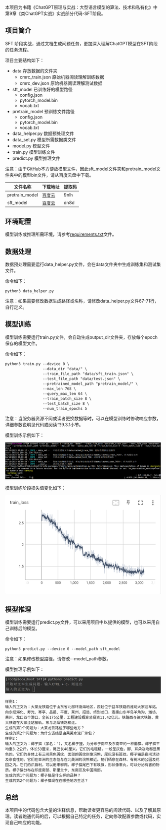 本项目为书籍《ChatGPT原理与实战：大型语言模型的算法、技术和私有化》中第9章《类ChatGPT实战》实战部分代码-SFT阶段。

## 项目简介

SFT 阶段实战，通过文档生成问题任务，更加深入理解ChatGPT模型在SFT阶段的任务流程。

项目主要结构如下：

- data 存放数据的文件夹
    - cmrc_train.json 原始机器阅读理解训练数据
    - cmrc_dev.json 原始机器阅读理解测试数据
- sft_model 已训练好的模型路径
    - config.json
    - pytorch_model.bin
    - vocab.txt
- pretrain_model 预训练文件路径
    - config.json
    - pytorch_model.bin
    - vocab.txt
- data_helper.py 数据预处理文件
- data_set.py 模型所需数据类文件
- model.py 模型文件
- train.py 模型训练文件
- predict.py 模型推理文件

注意：由于GitHub不方便放模型文件，因此sft_model文件夹和pretrain_model文件夹中的模型bin文件，请从百度云盘中下载。

| 文件名称 | 下载地址 | 提取码 |
| --- |--- |---|
| pretrain_model | [百度云](https://pan.baidu.com/s/11cBXuwhBFQidelrW-lTWnw) | 9nlh|
| sft_model |[百度云](https://pan.baidu.com/s/17HqIbhklJwAv48lDbIZDjg) |dn8d|

## 环境配置

模型训练或推理所需环境，请参考[requirements.txt](../requirements.txt)文件。

## 数据处理

数据预处理需要运行data_helper.py文件，会在data文件夹中生成训练集和测试集文件。

命令如下：

```shell
python3 data_helper.py
```

注意：如果需要修改数据生成路径或名称，请修改data_helper.py文件67-71行，自行定义。

## 模型训练

模型训练需要运行train.py文件，会自动生成output_dir文件夹，存放每个epoch保存的模型文件。

命令如下：

```shell
python3 train.py --device 0 \
                 --data_dir "data/" \
                 --train_file_path "data/sft_train.json" \
                 --test_file_path "data/test.json" \
                 --pretrained_model_path "pretrain_model/" \
                 --max_len 768 \
                 --query_max_len 64 \
                 --train_batch_size 8 \
                 --test_batch_size 8 \
                 --num_train_epochs 5  
```

注意：当服务器资源不同或读者更换数据等时，可以在模型训练时修改响应参数，详细参数说明见代码或阅读书9.3.1小节。

模型训练示例如下：

![img.png](../images/9_1.png)

模型训练阶段损失值变化如下：

![img.png](../images/9_2.png)

## 模型推理

模型训练需要运行predict.py文件，可以采用项目中以提供的模型，也可以采用自己训练后的模型。

命令如下：

```shell
python3 predict.py --device 0 --model_path sft_model
```

注意：如果修改模型路径，请修改--model_path参数。

模型推理示例如下：

![img.png](../images/9_3.png)

```text
样例1：
输入的正文为：大莱龙铁路位于山东省北部环渤海地区，西起位于益羊铁路的潍坊大家洼车站，向东经海化、寿光、寒亭、昌邑、平度、莱州、招远、终到龙口，连接山东半岛羊角沟、潍坊、莱州、龙口四个港口，全长175公里，工程建设概算总投资11.42亿元。铁路西与德大铁路、黄大铁路在大家洼站接轨，东与龙烟铁路相连。
生成的第1个问题为：大莱龙铁路位于哪些地方？
生成的第2个问题为：为什么该线是由莱芜水泥厂承包？
样例2：
输入的正文为：椰子猫（学名：'），又名椰子狸，为分布于南亚及东南亚的一种麝猫。椰子猫平均重3.2公斤，体长53厘米，尾巴长48厘米。它们的毛粗糙，一般呈灰色，脚、耳朵及吻都是黑色的。它们的身体上有三间黑色斑纹，面部的斑纹则像浣熊，尾巴没有斑纹。椰子猫是夜间活动及杂食性的。它们在亚洲的生态位与在北美洲的浣熊相近。牠们栖息在森林、有树木的公园及花园之内。它们的爪锋利，可以用来攀爬。椰子猫尾巴下有嗅腺，形状像睾丸，可以分泌有害的物质。椰子猫分布在印度南部、斯里兰卡、东南亚及中国南部。
生成的第1个问题为：椰子猫是什么样的品种？
生成的第2个问题为：椰子猫现在在哪些地方生活？
```

## 总结

本项目中的代码包含大量的注释信息，帮助读者更容易的阅读代码、以及了解其原理。读者跑通代码的后，可以根据自己特定的任务，定向修改配置参数或代码，实现自己响应的功能。